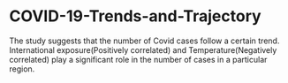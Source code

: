 # COVID-19-Trends-and-Trajectory
The study suggests that the number of Covid cases follow a certain trend. International exposure(Positively correlated) and Temperature(Negatively correlated) play a significant role in the number of cases in a particular region.
